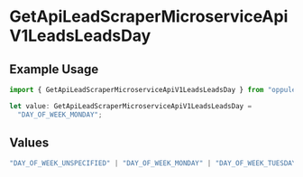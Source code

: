 # GetApiLeadScraperMicroserviceApiV1LeadsLeadsDay

## Example Usage

```typescript
import { GetApiLeadScraperMicroserviceApiV1LeadsLeadsDay } from "oppulence-backend-sdk/models/operations";

let value: GetApiLeadScraperMicroserviceApiV1LeadsLeadsDay =
  "DAY_OF_WEEK_MONDAY";
```

## Values

```typescript
"DAY_OF_WEEK_UNSPECIFIED" | "DAY_OF_WEEK_MONDAY" | "DAY_OF_WEEK_TUESDAY" | "DAY_OF_WEEK_WEDNESDAY" | "DAY_OF_WEEK_THURSDAY" | "DAY_OF_WEEK_FRIDAY" | "DAY_OF_WEEK_SATURDAY" | "DAY_OF_WEEK_SUNDAY"
```